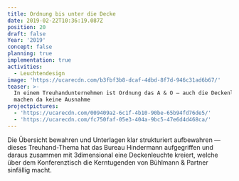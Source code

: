 ```yaml
---
title: Ordnung bis unter die Decke
date: 2019-02-22T10:36:19.087Z
position: 20
draft: false
Year: '2019'
concept: false
planning: true
implementation: true
activities:
  - Leuchtendesign
image: 'https://ucarecdn.com/b3fbf3b8-dcaf-4dbd-8f7d-946c31ad6b67/'
teaser: >-
  In einem Treuhandunternehmen ist Ordnung das A & O — auch die Deckenleuchten
  machen da keine Ausnahme
projectpictures:
  - 'https://ucarecdn.com/009409a2-6c1f-4b10-90be-65b94fd76de5/'
  - 'https://ucarecdn.com/fc750faf-05e3-404a-9bc5-47e6d4d468ca/'
---
```

Die Übersicht bewahren und Unterlagen klar strukturiert aufbewahren — dieses Treuhand-Thema hat das Bureau Hindermann aufgegriffen und daraus zusammen mit 3dimensional eine Deckenleuchte kreiert, welche über dem Konferenztisch die Kerntugenden von Bühlmann & Partner sinfällig macht.
